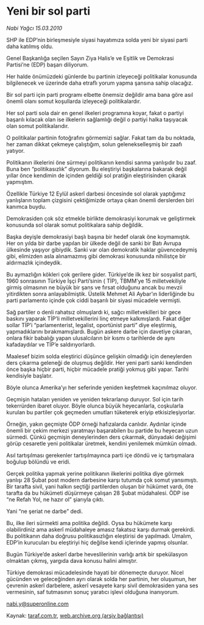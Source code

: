 # Yeni bir sol parti

*Nabi Yağcı 15.03.2010*

<div class="yazi"><p>SHP ile EDP’nin birleşmesiyle siyasi hayatımıza solda yeni bir siyasi parti daha katılmış oldu.</p>
<p>Genel Başkanlığa seçilen Sayın Ziya Halis’e ve Eşitlik ve Demokrasi Partisi’ne (EDP) başarı diliyorum.</p>
<p>Her halde önümüzdeki günlerde bu partinin izleyeceği politikalar konusunda bilgilenecek ve üzerinde daha etraflı yorum yapma şansına sahip olacağız.</p>
<p>Bir sol parti için parti programı elbette önemsiz değildir ama bana göre asıl önemli olanı somut koşullarda izleyeceği politikalardır.</p>
<p>Her sol parti sola dair en genel ilkeleri programına koyar, fakat o partiyi başarılı kılacak olan ise ilkelerin sağlamlığı değil o partiyi halka taşıyacak olan somut politikalarıdır.</p>
<p>O politikalar partinin fotoğrafını görmemizi sağlar. Fakat tam da bu noktada, her zaman dikkat çekmeye çalıştığım, solun gelenekselleşmiş bir zaafı yatıyor.</p>
<p>Politikanın ilkelerini öne sürmeyi politikanın kendisi sanma yanlışıdır bu zaaf. Buna ben “politikasızlık” diyorum. Bu eleştiriyi başkalarına bakarak değil yıllar önce kendimin de içinden geldiği sol pratiğin eleştirisinden çıkarak yapmıştım.</p>
<p>Özellikle Türkiye 12 Eylül askerî darbesi öncesinde sol olarak yaptığımız yanlışların toplam çizgisini çektiğimizde ortaya çıkan önemli derslerden biri kanımca buydu.</p>
<p>Demokrasiden çok söz etmekle birlikte demokrasiyi korumak ve geliştirmek konusunda sol olarak somut politikalara sahip değildik.</p>
<p>Başka deyişle demokrasiyi başlı başına bir hedef olarak öne koymamıştık. Her on yılda bir darbe yapılan bir ülkede değil de sanki bir Batı Avrupa ülkesinde yaşıyor gibiydik. Sanki var olan demokratik haklar güvencedeymiş gibi, elimizden asla alınamazmış gibi demokrasi konusunda nihilistçe bir aldırmazlık içindeydik.</p>
<p>Bu aymazlığın kökleri çok gerilere gider. Türkiye’de ilk kez bir sosyalist parti, 1960 sonrasının Türkiye İşçi Parti’sinin ( TİP), TBMM’ye 15 milletvekiliyle girmiş olmasının ne büyük bir şans ve fırsat olduğunu ancak bu mevzii yitirdikten sonra anlayabilmiştik. Üstelik Mehmet Ali Aybar’ın liderliğinde bu parti parlamento içinde çok ciddi başarılı bir siyasi mücadele vermişti.</p>
<p>Sağ partiler o denli rahatsız olmuşlardı ki, sağcı milletvekilleri bir gece baskını yaparak TİP’li milletvekillerini linç etmeye kalkmışlardı. Fakat diğer sollar TİP’i “parlamenterist, legalist, oportünist parti” diye eleştirmiş, yapmadıklarını bırakmamışlardı. Bugün askere darbe için davetiye çıkaran, onlara fikir babalığı yapan ulusalcıların bir kısmı o tarihlerde de aynı kafadaydılar ve TİP’e saldırıyorlardı.</p>
<p>Maalesef bizim solda eleştirici düşünce gelişkin olmadığı için deneylerden ders çıkarma geleneği de oluşmuş değildir. Her yeni parti sanki kendinden önce başka hiçbir parti, hiçbir mücadele pratiği yokmuş gibi yapar. Tarihi kendisiyle başlatır.</p>
<p>Böyle olunca Amerika’yı her seferinde yeniden keşfetmek kaçınılmaz oluyor.</p>
<p>Geçmişin hataları yeniden ve yeniden tekrarlanıp duruyor. Sol için tarih tekerrürden ibaret oluyor. Böyle olunca büyük heyecanlarla, coşkularla kurulan bu partiler çok geçmeden umutları tüketerek eriyip etkisizleşiyorlar.</p>
<p>Örneğin, yakın geçmişte ÖDP örneği hafızalarda canlıdır. Aydınlar içinde önemli bir çekim merkezi yaratmayı başarabilen bu partide bu heyecan uzun sürmedi. Çünkü geçmişin deneylerinden ders çıkarmak, dünyadaki değişimi görüp cesaretle yeni politikalar üretmek, kendini yenilemek mümkün olmadı.</p>
<p>Asıl tartışılması gerekenler tartışılmayınca parti içe döndü ve iç tartışmalara boğulup bölündü ve eridi.</p>
<p>Gerçek politika yapmak yerine politikanın ilkelerini politika diye görmek yanlışı 28 Şubat post modern darbesine karşı tutumda çok somut yansımıştı. Bir tarafta sivil, yani halkın seçtiği partilerden oluşan bir hükümet vardı, öte tarafta da bu hükümeti düşürmeye çalışan 28 Şubat müdahalesi. ÖDP ise “ne Refah Yol, ne hazır ol” şiarıyla çıktı.</p>
<p>Yani “ne şeriat ne darbe” dedi.</p>
<p>Bu, ilke ileri sürmekti ama politika değildi. Oysa bu hükümete karşı olabilirdiniz ama askerî müdahaleye amasız fakatsız karşı durmak gerekirdi. Bu politikanın daha doğrusu politikasızlığın eleştirisi de yapılmadı. Umalım, EDP’in kurucuları bu eleştiriyi hiç değilse kendi içlerinde yapmış olsunlar.</p>
<p>Bugün Türkiye’de askerî darbe heveslilerinin varlığı artık bir spekülasyon olmaktan çıkmış, yargıda dava konusu halini almıştır.</p>
<p>Türkiye demokrasi mücadelesinde hayati bir dönemeçte duruyor. Nicel gücünden ve geleceğinden ayrı olarak solda her partinin, her oluşumun, her çevrenin askerî darbelere, askerî vesayete karşı sivil demokrasiden yana ses vermesinin, saf tutmasının sonuç yaratıcı işlevi olduğuna inanıyorum.</p>
<p><a href="mailto:nabi.y@superonline.com">nabi.y@superonline.com</a></p>
</div>

Kaynak: [taraf.com.tr](http://www.taraf.com.tr:80/makale/10459.htm), [web.archive.org (arşiv bağlantısı)](http://web.archive.org/web/20100322191101/http://www.taraf.com.tr:80/makale/10459.htm)
